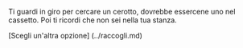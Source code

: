 Ti guardi in giro per cercare un cerotto, dovrebbe essercene uno nel cassetto.
Poi ti ricordi che non sei nella tua stanza.

[Scegli un'altra opzione] (../raccogli.md)

